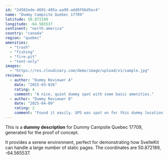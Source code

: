 ```yaml
---
id: "24502ede-4691-405a-aa99-add8f66d5ec4"
name: "Dummy Campsite Quebec 17709"
latitude: 50.872189
longitude: -64.565537
continent: "north-america"
country: "canada"
region: "quebec"
amenities:
  - "trash"
  - "fishing"
  - "fire-pit"
  - "tent-only"
images:
  - "https://res.cloudinary.com/demo/image/upload/v1/sample.jpg"
reviews:
  - author: "Dummy Reviewer A"
    date: "2025-03-026"
    rating: 4
    comment: "A nice, quiet dummy spot with some basic amenities."
  - author: "Dummy Reviewer B"
    date: "2025-04-09"
    rating: 2
    comment: "Found it easily. GPS was spot on for this dummy location."
---
```


This is a **dummy description** for Dummy Campsite Quebec 17709, generated for the proof of concept.

It provides a serene environment, perfect for demonstrating how SvelteKit can handle a large number of static pages. The coordinates are 50.872189, -64.565537.
